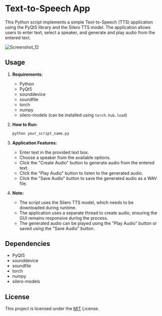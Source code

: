 # Text-to-Speech App

This Python script implements a simple Text-to-Speech (TTS) application using the PyQt5 library and the Silero TTS model. The application allows users to enter text, select a speaker, and generate and play audio from the entered text.

![Screenshot_12](https://github.com/king-tri-ton/text-to-speech-app/assets/53092931/558a535b-0194-41e7-8143-76cd10cd4e40)

## Usage

1. **Requirements:**
    - Python
    - PyQt5
    - sounddevice
    - soundfile
    - torch
    - numpy
    - silero-models (can be installed using `torch.hub.load`)

2. **How to Run:**
    ```bash
    python your_script_name.py
    ```

3. **Application Features:**
    - Enter text in the provided text box.
    - Choose a speaker from the available options.
    - Click the "Create Audio" button to generate audio from the entered text.
    - Click the "Play Audio" button to listen to the generated audio.
    - Click the "Save Audio" button to save the generated audio as a WAV file.

4. **Note:**
    - The script uses the Silero TTS model, which needs to be downloaded during runtime.
    - The application uses a separate thread to create audio, ensuring the GUI remains responsive during the process.
    - The generated audio can be played using the "Play Audio" button or saved using the "Save Audio" button.

## Dependencies

- PyQt5
- sounddevice
- soundfile
- torch
- numpy
- silero-models

## License

This project is licensed under the [MIT](https://choosealicense.com/licenses/mit/) License.
